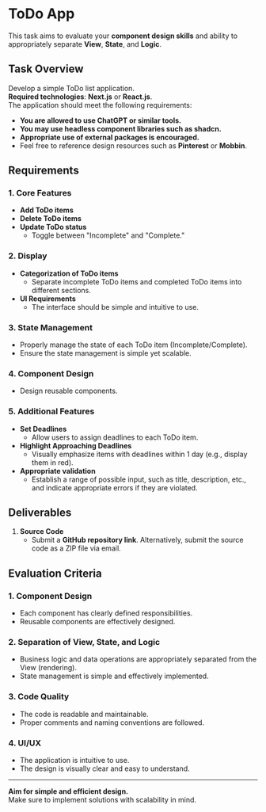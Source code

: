 # ToDo App

This task aims to evaluate your **component design skills** and ability to appropriately separate **View**, **State**, and **Logic**.

## Task Overview

Develop a simple ToDo list application.  
**Required technologies**: **Next.js** or **React.js**.  
The application should meet the following requirements:

- **You are allowed to use ChatGPT or similar tools.**
- **You may use headless component libraries such as shadcn.**
- **Appropriate use of external packages is encouraged.**
- Feel free to reference design resources such as **Pinterest** or **Mobbin**.

## Requirements

### 1. Core Features

- **Add ToDo items**
- **Delete ToDo items**
- **Update ToDo status**
  - Toggle between "Incomplete" and "Complete."

### 2. Display

- **Categorization of ToDo items**
  - Separate incomplete ToDo items and completed ToDo items into different sections.
- **UI Requirements**
  - The interface should be simple and intuitive to use.

### 3. State Management

- Properly manage the state of each ToDo item (Incomplete/Complete).
- Ensure the state management is simple yet scalable.

### 4. Component Design

- Design reusable components.

### 5. Additional Features

- **Set Deadlines**
  - Allow users to assign deadlines to each ToDo item.
- **Highlight Approaching Deadlines**
  - Visually emphasize items with deadlines within 1 day (e.g., display them in red).
- **Appropriate validation**
  - Establish a range of possible input, such as title, description, etc., and indicate appropriate errors if they are violated.

## Deliverables

1. **Source Code**
   - Submit a **GitHub repository link**.
     Alternatively, submit the source code as a ZIP file via email.

## Evaluation Criteria

### 1. Component Design

- Each component has clearly defined responsibilities.
- Reusable components are effectively designed.

### 2. Separation of View, State, and Logic

- Business logic and data operations are appropriately separated from the View (rendering).
- State management is simple and effectively implemented.

### 3. Code Quality

- The code is readable and maintainable.
- Proper comments and naming conventions are followed.

### 4. UI/UX

- The application is intuitive to use.
- The design is visually clear and easy to understand.

---

**Aim for simple and efficient design.**  
Make sure to implement solutions with scalability in mind.
